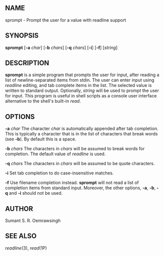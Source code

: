 NAME
----

sprompt - Prompt the user for a value with readline support

SYNOPSIS
--------

**sprompt** [**-a** *char*] [**-b** *chars*] [**-q** *chars*] [**-i**] [**-f**] [*string*]

DESCRIPTION
-----------

**sprompt** is a simple program that prompts the user for input, after
reading a list of newline-separated items from stdin. The user can enter
input using *readline* editing, and tab complete items in the list. The
selected value is written to standard output. Optionally, *string*
will be used to prompt the user for input. This program is useful
in shell scripts as a console user interface alternative to the
shell's built-in *read*.

OPTIONS
-------

**-a** *char*
The character *char* is automatically appended after tab completion. This
is typically a character that is in the list of characters that break words
(see **-b**). By default this is a space.

**-b** *chars*
The characters in *chars* will be assumed to break words for completion. The
default value of *readline* is used.

**-q** *chars*
The characters in *chars* will be assumed to be quote characters.

**-i**
Set tab completion to do case-insensitive matches.

**-f**
Use filename completion instead. **sprompt** will not read a list of
completion items from standard input. Moreover, the other options,
**-a**, **-b**, **-q** and **-i** should not be used.

AUTHOR
------

Sumant S. R. Oemrawsingh

SEE ALSO
--------

*readline*(3), *read*(1P)
